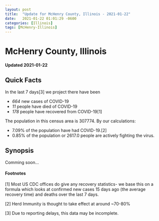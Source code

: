 ```yaml
---
layout: post
title:  "Update for McHenry County, Illinois - 2021-01-22"
date:   2021-01-22 01:01:29 -0600
categories: [Illinois]
tags: [McHenry-Illinois]
---
```


# McHenry County, Illinois
#### Updated 2021-01-22

## Quick Facts

In the last 7 days[3] we project there have been
- *664* new cases of COVID-19
- *11* people have died of COVID-19
- *178* people have recovered from COVID-19[1]

The population in this census area is 307774. By our calculations:
- 7.09% of the population have had COVID-19.[2]
- 0.85% of the population or 2617.0 people are actively fighting the virus.

## Synopsis

Comming soon...


#### Footnotes

[1] Most US CDC offices do give any recovery statistics- we base this on a formula which looks at confirmed new cases
15 days ago (the average recovery time) and deaths over the last 7 days.

[2] Herd Immunity is thought to take effect at around ~70-80%

[3] Due to reporting delays, this data may be incomplete.
 
    